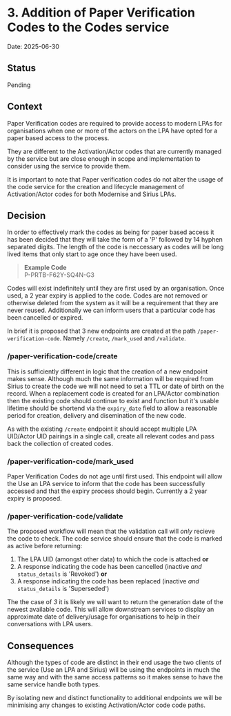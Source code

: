 # 3. Addition of Paper Verification Codes to the Codes service

Date: 2025-06-30

## Status

Pending

## Context

Paper Verification codes are required to provide access to modern LPAs for organisations when one or more of the actors on the LPA have opted for a paper based access to the process. 

They are different to the Activation/Actor codes that are currently managed by the service but are close enough in scope and implementation to consider using the service to provide them.

It is important to note that Paper verification codes do not alter the usage of the code service for the creation and lifecycle management of Activation/Actor codes for both Modernise and Sirius LPAs.

## Decision

In order to effectively mark the codes as being for paper based access it has been decided that they will take the form of a 'P' followed by 14 hyphen separated digits. The length of the code is neccessary as codes will be long lived items that only start to age once they have been used. 

> **Example Code**  
> P-PRTB-F62Y-SQ4N-G3

Codes will exist indefinitely until they are first used by an organisation. Once used, a 2 year expiry is applied to the code. Codes are not removed or otherwise deleted from the system as it will be a requirement that they are never reused. Additionally we can inform users that a particular code has been cancelled or expired. 

In brief it is proposed that 3 new endpoints are created at the path `/paper-verification-code`. Namely `/create`, `/mark_used` and `/validate`. 

### /paper-verification-code/create
This is sufficiently different in logic that the creation of a new endpoint makes sense. Although much the same information will be required from Sirius to create the code we will not need to set a TTL or date of birth on the record. When a replacement code is created for an LPA/Actor combination then the existing code should continue to exist and function but it's usable lifetime should be shortend via the `expiry_date` field to allow a reasonable period for creation, delivery and disemination of the new code. 

As with the existing `/create` endpoint it should accept multiple LPA UID/Actor UID pairings in a single call, create all relevant codes and pass back the collection of created codes.


### /paper-verification-code/mark_used
Paper Verification Codes do not age until first used. This endpoint will allow the Use an LPA service to inform that the code has been successfully accessed and that the expiry process should begin. Currently a 2 year expiry is proposed.

### /paper-verification-code/validate
The proposed workflow will mean that the validation call will *only* recieve the code to check. The code service should ensure that the code is marked as active before returning:

  1. The LPA UID (amongst other data) to which the code is attached **or**
  2. A response indicating the code has been cancelled (inactive *and* `status_details` is 'Revoked') **or**
  3. A response indicating the code has been replaced (inactive *and* `status_details` is 'Superseded')

The the case of *3* it is likely we will want to return the generation date of the newest available code. This will allow downstream services to display an approximate date of delivery/usage for organisations to help in their conversations with LPA users.


## Consequences

Although the types of code are distinct in their end usage the two clients of the service (Use an LPA and Sirius) will be using the endpoints in much the same way and with the same access patterns so it makes sense to have the same service handle both types.

By isolating new and distinct functionality to additional endpoints we will be minimising any changes to existing Activation/Actor code code paths.
